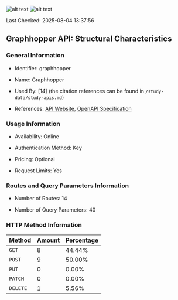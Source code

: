 ![alt text](https://img.shields.io/badge/OpenAPI_Specification-Valid-brightgreen.svg) ![alt text](https://img.shields.io/badge/Server_URL-Valid-brightgreen.svg) 

Last Checked: 2025-08-04 13:37:56

## Graphhopper API: Structural Characteristics

### General Information

- Identifier: graphhopper

- Name: Graphhopper

- Used By: [14] (the citation references can be found in `/study-data/study-apis.md`)

- References: [API Website](https://docs.graphhopper.com), [OpenAPI Specification](https://docs.graphhopper.com/)

### Usage Information

- Availability: Online

- Authentication Method: Key

- Pricing: Optional

- Request Limits: Yes

### Routes and Query Parameters Information

- Number of Routes: 14

- Number of Query Parameters: 40

### HTTP Method Information

| Method | Amount | Percentage |
|--------|--------|------------|
| `GET` | 8 | 44.44% |
| `POST` | 9 | 50.00% |
| `PUT` | 0 | 0.00% |
| `PATCH` | 0 | 0.00% |
| `DELETE` | 1 | 5.56% |
